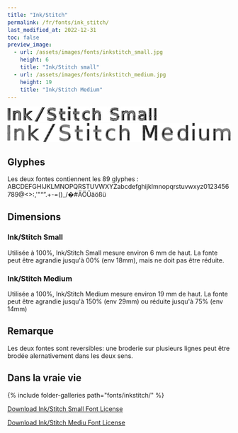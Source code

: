 ```yaml
---
title: "Ink/Stitch"
permalink: /fr/fonts/ink_stitch/
last_modified_at: 2022-12-31
toc: false
preview_image:
  - url: /assets/images/fonts/inkstitch_small.jpg
    height: 6
    title: "Ink/Stitch small"
  - url: /assets/images/fonts/inkstitch_medium.jpg
    height: 19
    title: "Ink/Stitch Medium"
---
```

![Ink/Stitch Small](/assets/images/fonts/inkstitch_small.jpg)
![Ink/Stitch Medium](/assets/images/fonts/inkstitch_medium.jpg)


## Glyphes
Les deux fontes  contiennent  les 89 glyphes :
ABCDEFGHIJKLMNOPQRSTUVWXYZabcdefghijklmnopqrstuvwxyz0123456789@<>:,'"“”.+-=()_/�#ÄÖÜäößü

## Dimensions

### Ink/Stitch Small
Utilisée à 100%, Ink/Stitch Small mesure environ  6 mm de haut.
La fonte peut être agrandie jusqu'à 00% (env 18mm), mais ne doit pas être réduite.

### Ink/Stitch Medium
Utilisée a  100%, Ink/Stitch Medium mesure environ  19 mm de haut.
La fonte peut être agrandie jusqu'à 150% (env 29mm) ou réduite jusqu'à 75% (env 14mm)

## Remarque

Les deux fontes sont reversibles: une broderie sur plusieurs lignes peut être brodée alernativement dans les deux sens.


## Dans la vraie vie

{% include folder-galleries path="fonts/inkstitch/" %}

[Download Ink/Stitch Small Font License](https://github.com/inkstitch/inkstitch/tree/main/fonts/small_font/LICENSE)

[Download Ink/Stitch Mediu Font License](https://github.com/inkstitch/inkstitch/tree/main/fonts/medium_font/LICENSE)

